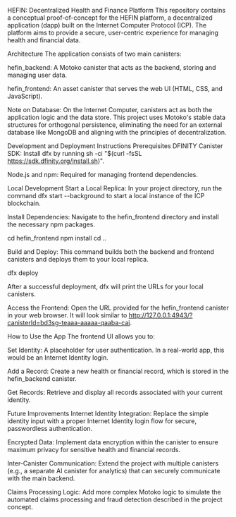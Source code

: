 HEFIN: Decentralized Health and Finance Platform
This repository contains a conceptual proof-of-concept for the HEFIN platform, a decentralized application (dapp) built on the Internet Computer Protocol (ICP). The platform aims to provide a secure, user-centric experience for managing health and financial data.

Architecture
The application consists of two main canisters:

hefin_backend: A Motoko canister that acts as the backend, storing and managing user data.

hefin_frontend: An asset canister that serves the web UI (HTML, CSS, and JavaScript).

Note on Database: On the Internet Computer, canisters act as both the application logic and the data store. This project uses Motoko's stable data structures for orthogonal persistence, eliminating the need for an external database like MongoDB and aligning with the principles of decentralization.

Development and Deployment Instructions
Prerequisites
DFINITY Canister SDK: Install dfx by running sh -ci "$(curl -fsSL https://sdk.dfinity.org/install.sh)".

Node.js and npm: Required for managing frontend dependencies.

Local Development
Start a Local Replica: In your project directory, run the command dfx start --background to start a local instance of the ICP blockchain.

Install Dependencies: Navigate to the hefin_frontend directory and install the necessary npm packages.

cd hefin_frontend
npm install
cd ..

Build and Deploy: This command builds both the backend and frontend canisters and deploys them to your local replica.

dfx deploy

After a successful deployment, dfx will print the URLs for your local canisters.

Access the Frontend: Open the URL provided for the hefin_frontend canister in your web browser. It will look similar to http://127.0.0.1:4943/?canisterId=bd3sg-teaaa-aaaaa-qaaba-cai.

How to Use the App
The frontend UI allows you to:

Set Identity: A placeholder for user authentication. In a real-world app, this would be an Internet Identity login.

Add a Record: Create a new health or financial record, which is stored in the hefin_backend canister.

Get Records: Retrieve and display all records associated with your current identity.

Future Improvements
Internet Identity Integration: Replace the simple identity input with a proper Internet Identity login flow for secure, passwordless authentication.

Encrypted Data: Implement data encryption within the canister to ensure maximum privacy for sensitive health and financial records.

Inter-Canister Communication: Extend the project with multiple canisters (e.g., a separate AI canister for analytics) that can securely communicate with the main backend.

Claims Processing Logic: Add more complex Motoko logic to simulate the automated claims processing and fraud detection described in the project concept.
